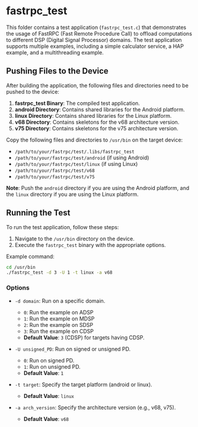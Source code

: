 # fastrpc_test

This folder contains a test application (`fastrpc_test.c`) that demonstrates the usage of FastRPC (Fast Remote Procedure Call) to offload computations to different DSP (Digital Signal Processor) domains. The test application supports multiple examples, including a simple calculator service, a HAP example, and a multithreading example.

## Pushing Files to the Device

After building the application, the following files and directories need to be pushed to the device:

1. **fastrpc_test Binary**: The compiled test application.
2. **android Directory**: Contains shared libraries for the Android platform.
3. **linux Directory**: Contains shared libraries for the Linux platform.
4. **v68 Directory**: Contains skeletons for the v68 architecture version.
5. **v75 Directory**: Contains skeletons for the v75 architecture version.

Copy the following files and directories to `/usr/bin` on the target device:

- `/path/to/your/fastrpc/test/.libs/fastrpc_test`
- `/path/to/your/fastrpc/test/android` (if using Android)
- `/path/to/your/fastrpc/test/linux` (if using Linux)
- `/path/to/your/fastrpc/test/v68`
- `/path/to/your/fastrpc/test/v75`

**Note**: Push the `android` directory if you are using the Android platform, and the `linux` directory if you are using the Linux platform.

## Running the Test

To run the test application, follow these steps:

1. Navigate to the `/usr/bin` directory on the device.
2. Execute the `fastrpc_test` binary with the appropriate options.

Example command:

```bash
cd /usr/bin
./fastrpc_test -d 3 -U 1 -t linux -a v68
```

### Options

- `-d domain`: Run on a specific domain.
  - `0`: Run the example on ADSP
  - `1`: Run the example on MDSP
  - `2`: Run the example on SDSP
  - `3`: Run the example on CDSP
  - **Default Value**: `3` (CDSP) for targets having CDSP.

- `-U unsigned_PD`: Run on signed or unsigned PD.
  - `0`: Run on signed PD.
  - `1`: Run on unsigned PD.
  - **Default Value**: `1`

- `-t target`: Specify the target platform (android or linux).
  - **Default Value**: `linux`

- `-a arch_version`: Specify the architecture version (e.g., v68, v75).
  - **Default Value**: `v68`